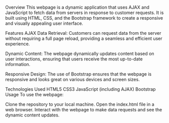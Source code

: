 Overview
This webpage is a dynamic application that uses AJAX and JavaScript to fetch data from servers in response to customer requests. It is built using HTML, CSS, and the Bootstrap framework to create a responsive and visually appealing user interface.

Features
AJAX Data Retrieval: Customers can request data from the server without requiring a full page reload, providing a seamless and efficient user experience.

Dynamic Content: The webpage dynamically updates content based on user interactions, ensuring that users receive the most up-to-date information.

Responsive Design: The use of Bootstrap ensures that the webpage is responsive and looks great on various devices and screen sizes.

Technologies Used
HTML5
CSS3
JavaScript (including AJAX)
Bootstrap
Usage
To use the webpage:

Clone the repository to your local machine.
Open the index.html file in a web browser.
Interact with the webpage to make data requests and see the dynamic content updates.
